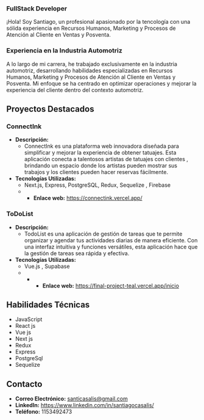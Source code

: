 

### FullStack Developer
¡Hola! Soy  Santiago, un profesional apasionado por la tencología con una sólida experiencia en Recursos Humanos, Marketing y Procesos de Atención al Cliente en Ventas y Posventa.


###  Experiencia en la Industria Automotriz

A lo largo de mi carrera, he trabajado exclusivamente en la industria automotriz, desarrollando habilidades especializadas en Recursos Humanos, Marketing y Procesos de Atención al Cliente en Ventas y Posventa. Mi enfoque se ha centrado en optimizar operaciones y mejorar la experiencia del cliente dentro del contexto automotriz.

## Proyectos Destacados

### ConnectInk
* **Descripción:**
  - ConnectInk es una plataforma web innovadora diseñada para simplificar y mejorar la experiencia de obtener tatuajes. Esta aplicación conecta a talentosos artistas de tatuajes con clientes , brindando un espacio donde los artistas pueden mostrar sus trabajos y los clientes pueden hacer reservas fácilmente.
* **Tecnologías Utilizadas:**
  - Next.js, Express, PostgreSQL, Redux, Sequelize , Firebase
  - * **Enlace web:** https://connectink.vercel.app/

### ToDoList
* **Descripción:**
  - TodoList es una aplicación  de gestión de tareas que te permite organizar y agendar tus actividades diarias de manera eficiente. Con una interfaz intuitiva y funciones versátiles, esta aplicación hace que la gestión de tareas sea rápida y efectiva.
* **Tecnologías Utilizadas:**
  - Vue.js , Supabase
  -   - * **Enlace web:** https://final-project-teal.vercel.app/inicio



## Habilidades Técnicas

* JavaScript
* React js
* Vue js
* Next js
* Redux
* Express
* PostgreSql
* Sequelize

## Contacto

* **Correo Electrónico:** santicasalis@gmail.com
* **LinkedIn:** https://www.linkedin.com/in/santiagocasalis/
* **Teléfono:** 1153492473
 



```
